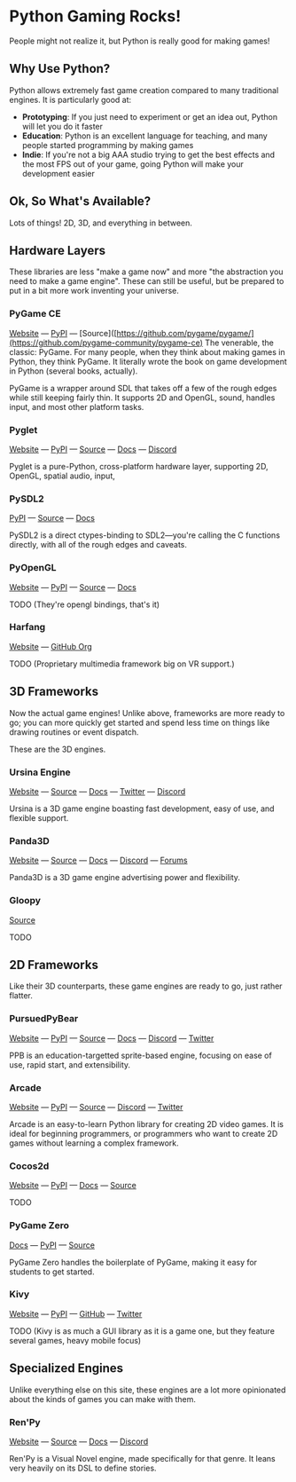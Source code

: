 Python Gaming Rocks!
====================

People might not realize it, but Python is really good for making games!

Why Use Python?
---------------

Python allows extremely fast game creation compared to many traditional engines. It is particularly good at:

* **Prototyping**: If you just need to experiment or get an idea out, Python will let you do it faster
* **Education**: Python is an excellent language for teaching, and many people started programming by making games
* **Indie**: If you're not a big AAA studio trying to get the best effects and the most FPS out of your game, going Python will make your development easier

Ok, So What's Available?
------------------------

Lots of things! 2D, 3D, and everything in between.

Hardware Layers
---------------

These libraries are less "make a game now" and more "the abstraction you need to make a game engine". These can still be useful, but be prepared to put in a bit more work inventing your universe.

### PyGame CE

[Website](https://www.pyga.me/) — [PyPI](https://pypi.org/project/pygame-ce/) — [Source]([https://github.com/pygame/pygame/](https://github.com/pygame-community/pygame-ce)
The venerable, the classic: PyGame. For many people, when they think about making games in Python, they think PyGame. It literally wrote the book on game development in Python (several books, actually).

PyGame is a wrapper around SDL that takes off a few of the rough edges while still keeping fairly thin. It supports 2D and OpenGL, sound, handles input, and most other platform tasks.

### Pyglet

[Website](http://pyglet.org/) — [PyPI](https://pypi.org/project/pyglet/) — [Source](https://github.com/pyglet/pyglet) — [Docs](https://pyglet.readthedocs.io/) — [Discord](https://discord.gg/QXyegWe)

Pyglet is a pure-Python, cross-platform hardware layer, supporting 2D, OpenGL, spatial audio, input,

### PySDL2

[PyPI](https://pypi.org/project/PySDL2/) — [Source](https://github.com/marcusva/py-sdl2) — [Docs](https://pysdl2.readthedocs.io/)

PySDL2 is a direct ctypes-binding to SDL2—you're calling the C functions directly, with all of the rough edges and caveats.

### PyOpenGL

[Website](http://pyopengl.sourceforge.net/) — [PyPI](https://pypi.org/project/PyOpenGL/) — [Source](https://github.com/mcfletch/pyopengl) — [Docs](http://pyopengl.sourceforge.net/documentation/index.html)

TODO (They're opengl bindings, that's it)

### Harfang
[Website](https://www.harfang3d.com/) — [GitHub Org](https://github.com/harfang3d)

TODO (Proprietary multimedia framework big on VR support.)

3D Frameworks
-------------

Now the actual game engines! Unlike above, frameworks are more ready to go; you can more quickly get started and spend less time on things like drawing routines or event dispatch.

These are the 3D engines.

### Ursina Engine
[Website](https://www.ursinaengine.org/) — [Source](https://github.com/pokepetter/ursina) — [Docs](https://www.ursinaengine.org/documentation.html) — [Twitter](https://twitter.com/ursinaengine) — [Discord](https://discord.gg/ydXfhyb)

Ursina is a 3D game engine boasting fast development, easy of use, and flexible support.

### Panda3D
[Website](https://www.panda3d.org/) — [Source](https://github.com/panda3d/panda3d) — [Docs](https://www.panda3d.org/manual/) — [Discord](https://discord.gg/UyepRMm) — [Forums](https://discourse.panda3d.org/)

Panda3D is a 3D game engine advertising power and flexibility.

### Gloopy
[Source](https://github.com/tartley/gloopy)

TODO

2D Frameworks
-------------

Like their 3D counterparts, these game engines are ready to go, just rather flatter.

### PursuedPyBear

[Website](https://ppb.dev/) — [PyPI](https://pypi.org/project/ppb/) — [Source](https://github.com/ppb/pursuedpybear) — [Docs](https://ppb.readthedocs.io/en/stable/) — [Discord](https://discord.gg/s7qx493) — [Twitter](https://twitter.com/pursuedpybear)

PPB is an education-targetted sprite-based engine, focusing on ease of use, rapid start, and extensibility.

### Arcade
[Website](https://arcade.academy/) — [PyPI](https://pypi.org/project/arcade/) — [Source](https://github.com/pvcraven/arcade) — [Discord](https://discord.gg/ZjGDqMp) — [Twitter](https://twitter.com/ArcadeLibrary)

Arcade is an easy-to-learn Python library for creating 2D video games. It is ideal for beginning programmers, or programmers who want to create 2D games without learning a complex framework.

### Cocos2d
[Website](http://python.cocos2d.org/) — [PyPI](https://pypi.org/project/cocos2d/) — [Docs](https://github.com/los-cocos/cocos) — [Source](http://python.cocos2d.org/doc.html)

TODO

### PyGame Zero
[Docs](https://pygame-zero.readthedocs.io/) — [PyPI](https://pypi.org/project/pgzero/) — [Source](https://bitbucket.org/lordmauve/pgzero)

PyGame Zero handles the boilerplate of PyGame, making it easy for students to get started.

### Kivy
[Website](https://kivy.org/) — [PyPI](https://pypi.org/project/Kivy/) — [GitHub](https://github.com/kivy) — [Twitter](https://twitter.com/kivyframework)

TODO (Kivy is as much a GUI library as it is a game one, but they feature several games, heavy mobile focus)

Specialized Engines
-------------------

Unlike everything else on this site, these engines are a lot more opinionated about the kinds of games you can make with them.

### Ren'Py
[Website](https://www.renpy.org/) — [Source](http://www.github.com/renpy/renpy) — [Docs](https://www.renpy.org/doc/html/) — [Discord](https://discord.gg/6ckxWYm)

Ren'Py is a Visual Novel engine, made specifically for that genre. It leans very heavily on its DSL to define stories.
